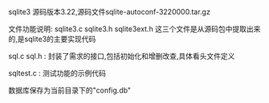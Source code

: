 sqlite3 源码版本3.22,源码文件sqlite-autoconf-3220000.tar.gz

文件功能说明:
sqlite3.c sqlite3.h sqlite3ext.h 这三个文件是从源码包中提取出来的,是sqlite3的主要实现代码

sql.c sql.h : 封装了需求的接口,包括初始化和增删改查,具体看头文件定义

sqltest.c : 测试功能的示例代码

数据库保存为当前目录下的"config.db"
